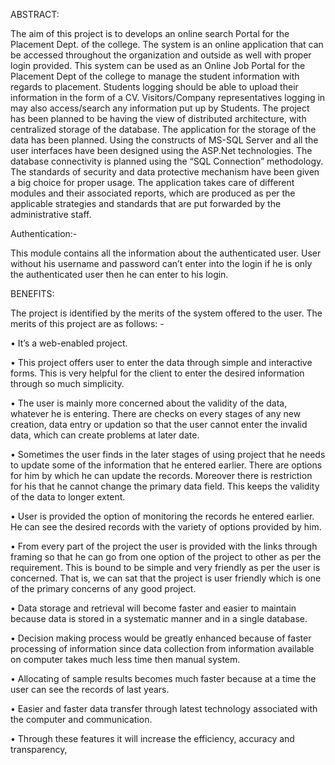 ABSTRACT:

The aim of this project is to develops an online search Portal for the Placement Dept. of the college. The system is an online application that can be accessed throughout the organization and outside as well with proper login provided. This system can be used as an Online Job Portal for the Placement Dept of the college to manage the student information with regards to placement. Students logging should be able to upload their information in the form of a CV. Visitors/Company representatives logging in may also access/search any information put up by Students. The project has been planned to be having the view of distributed architecture, with centralized storage of the database. The application for the storage of the data has been planned. Using the constructs of MS-SQL Server and all the user interfaces have been designed using the ASP.Net technologies. The database connectivity is planned using the “SQL Connection” methodology. The standards of security and data protective mechanism have been given a big choice for proper usage. The application takes care of different modules and their associated reports, which are produced as per the applicable strategies and standards that are put forwarded by the administrative staff.

Authentication:-

This module contains all the information about the authenticated user. User without his username and password can’t enter into the login if he is only the authenticated user then he can enter to his login.

BENEFITS:

The project is identified by the merits of the system offered to the user. The merits of this project are as follows: -

• It’s a web-enabled project.

• This project offers user to enter the data through simple and interactive forms. This is very helpful for the client to enter the desired information through so much simplicity.

• The user is mainly more concerned about the validity of the data, whatever he is entering. There are checks on every stages of any new creation, data entry or updation so that the user cannot enter the invalid data, which can create problems at later date.

• Sometimes the user finds in the later stages of using project that he needs to update some of the information that he entered earlier. There are options for him by which he can update the records. Moreover there is restriction for his that he cannot change the primary data field. This keeps the validity of the data to longer extent.

• User is provided the option of monitoring the records he entered earlier. He can see the desired records with the variety of options provided by him.

• From every part of the project the user is provided with the links through framing so that he can go from one option of the project to other as per the requirement. This is bound to be simple and very friendly as per the user is concerned. That is, we can sat that the project is user friendly which is one of the primary concerns of any good project.

• Data storage and retrieval will become faster and easier to maintain because data is stored in a systematic manner and in a single database.

• Decision making process would be greatly enhanced because of faster processing of information since data collection from information available on computer takes much less time then manual system.

• Allocating of sample results becomes much faster because at a time the user can see the records of last years.

• Easier and faster data transfer through latest technology associated with the computer and communication.

• Through these features it will increase the efficiency, accuracy and transparency,
